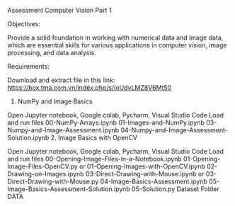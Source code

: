 Assessment Computer Vision Part 1



Objectives:

Provide a solid foundation in working with numerical data and image data, which are essential skills for various applications in computer vision, image processing, and data analysis.

Requirements:

Download and extract file in this link: https://box.tma.com.vn/index.php/s/ioUdvLMZ8V6Mt50
1. NumPy and Image Basics

Open Jupyter notebook, Google colab, Pycharm, Visual Studio Code
Load and run files 
00-NumPy-Arrays.ipynb
01-Images-and-NumPy.ipynb
03-Numpy-and-Image-Assessment.ipynb
04-Numpy-and-Image-Assessment-Solution.ipynb
2. Image Basics with OpenCV

Open Jupyter notebook, Google colab, Pycharm, Visual Studio Code
Load and run files 
00-Opening-Image-Files-in-a-Notebook.ipynb
01-Opening-Image-Files-OpenCV.py or 01-Opening-Images-with-OpenCV.ipynb
02-Drawing-on-Images.ipynb
03-Direct-Drawing-with-Mouse.ipynb or 03-Direct-Drawing-with-Mouse.py
04-Image-Basics-Assessment.ipynb
05-Image-Basics-Assessment-Solution.ipynb
05-Solution.py
Dataset
Folder DATA